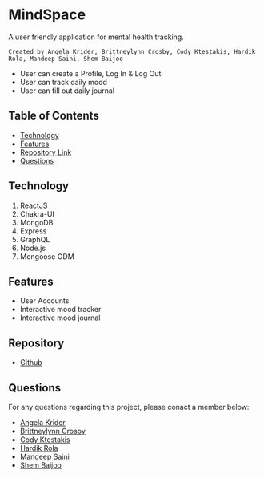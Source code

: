 # MindSpace

A user friendly application for mental health tracking.

    Created by Angela Krider, Brittneylynn Crosby, Cody Ktestakis, Hardik Rola, Mandeep Saini, Shem Baijoo

- User can create a Profile, Log In & Log Out
- User can track daily mood
- User can fill out daily journal

## Table of Contents

- [Technology](#Technology)
- [Features](#Features)
- [Repository Link](#Repository)
- [Questions](#Questions)

## Technology

1. ReactJS
2. Chakra-UI
3. MongoDB
4. Express
5. GraphQL
6. Node.js
7. Mongoose ODM

## Features

- User Accounts
- Interactive mood tracker
- Interactive mood journal

## Repository

- [Github](https://github.com/brittnc/mindspace)

## Questions

For any questions regarding this project, please conact a member below:

- [Angela Krider](https://github.com/aakrider)
- [Brittneylynn Crosby](https://github.com/brittnc)
- [Cody Ktestakis](https://github.com/Cktestakis)
- [Hardik Rola](https://github.com/hrsautomation20)
- [Mandeep Saini](https://github.com/mandy2324)
- [Shem Baijoo](https://github.com/spb71)
